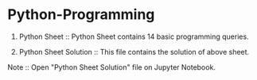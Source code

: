 # Python-Programming

1. Python Sheet :: Python Sheet contains 14 basic programming queries.

2. Python Sheet Solution :: This file contains the solution of above sheet.

Note :: Open "Python Sheet Solution"  file on Jupyter Notebook.

